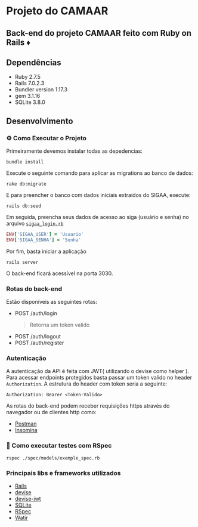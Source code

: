 # Projeto do CAMAAR

## Back-end do projeto CAMAAR feito com Ruby on Rails ♦️

## Dependências
- Ruby 2.7.5
- Rails 7.0.2.3
- Bundler version 1.17.3
- gem 3.1.16
- SQLite 3.8.0
## Desenvolvimento
### ⚙️ Como Executar o Projeto

Primeiramente devemos instalar todas as depedencias:

```
bundle install
```

Execute o seguinte comando para aplicar as migrations ao banco de dados:

```
rake db:migrate
```

E para preencher o banco com dados iniciais extraídos do SIGAA, execute:

```
rails db:seed
```
Em seguida, preencha seus dados de acesso ao siga (usuário e senha) no arquivo [`sigaa_login.rb`](sigaa_login.rb)

```rb
ENV['SIGAA_USER'] = 'Usuario'
ENV['SIGAA_SENHA'] = 'Senha'
```
Por fim, basta iniciar a aplicação

```
rails server
```
O back-end ficará acessível na porta 3030. 

### Rotas do back-end

Estão disponíveis as seguintes rotas:
- POST /auth/login
  > Retorna um token valido
- POST /auth/logout
- POST /auth/register

### Autenticação

A autenticação da API é feita com JWT( utilizando o devise como helper ).
Para acessar endpoints protegidos basta passar um token valido no header `Authorization`.
A estrutura do header com token seria a seguinte:
```
Authorization: Bearer <Token-Valido>
```

As rotas do back-end podem receber requisições https através do navegador ou 
de clientes http como:
- [Postman](https://insomnia.rest/)
- [Insomina](https://insomnia.rest/download)
  
### 🧪 Como executar testes com RSpec

  ```
  rspec ./spec/models/exemple_spec.rb
  ```

### Principais libs e frameworks utilizados

- [Rails](https://rubyonrails.org/)
- [devise](https://github.com/heartcombo/devise)
- [devise-jwt](https://github.com/waiting-for-dev/devise-jwt)
- [SQLite](https://www.sqlite.org/index.html)
- [RSpec](https://rspec.info/)
- [Watir](http://watir.com/)
